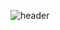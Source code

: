 ![header](https://capsule-render.vercel.app/api?type=wave&color=auto&height=300&section=header&text=MIA-Visual%20render&fontSize=90)

